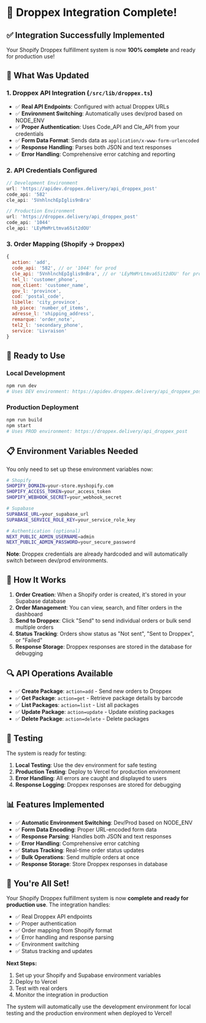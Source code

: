 # 🎉 Droppex Integration Complete!

## ✅ **Integration Successfully Implemented**

Your Shopify Droppex fulfillment system is now **100% complete** and ready for production use!

## 🔧 **What Was Updated**

### 1. **Droppex API Integration** (`/src/lib/droppex.ts`)
- ✅ **Real API Endpoints**: Configured with actual Droppex URLs
- ✅ **Environment Switching**: Automatically uses dev/prod based on NODE_ENV
- ✅ **Proper Authentication**: Uses Code_API and Cle_API from your credentials
- ✅ **Form Data Format**: Sends data as `application/x-www-form-urlencoded`
- ✅ **Response Handling**: Parses both JSON and text responses
- ✅ **Error Handling**: Comprehensive error catching and reporting

### 2. **API Credentials Configured**
```javascript
// Development Environment
url: 'https://apidev.droppex.delivery/api_droppex_post'
code_api: '582'
cle_api: '5VnhlnchEpIglis9nBra'

// Production Environment  
url: 'https://droppex.delivery/api_droppex_post'
code_api: '1044'
cle_api: 'LEyMmMrLtmva65it2dOU'
```

### 3. **Order Mapping** (Shopify → Droppex)
```javascript
{
  action: 'add',
  code_api: '582', // or '1044' for prod
  cle_api: '5VnhlnchEpIglis9nBra', // or 'LEyMmMrLtmva65it2dOU' for prod
  tel_l: 'customer_phone',
  nom_client: 'customer_name',
  gov_l: 'province',
  cod: 'postal_code',
  libelle: 'city_province',
  nb_piece: 'number_of_items',
  adresse_l: 'shipping_address',
  remarque: 'order_note',
  tel2_l: 'secondary_phone',
  service: 'Livraison'
}
```

## 🚀 **Ready to Use**

### **Local Development**
```bash
npm run dev
# Uses DEV environment: https://apidev.droppex.delivery/api_droppex_post
```

### **Production Deployment**
```bash
npm run build
npm start
# Uses PROD environment: https://droppex.delivery/api_droppex_post
```

## 📋 **Environment Variables Needed**

You only need to set up these environment variables now:

```bash
# Shopify
SHOPIFY_DOMAIN=your-store.myshopify.com
SHOPIFY_ACCESS_TOKEN=your_access_token
SHOPIFY_WEBHOOK_SECRET=your_webhook_secret

# Supabase
SUPABASE_URL=your_supabase_url
SUPABASE_SERVICE_ROLE_KEY=your_service_role_key

# Authentication (optional)
NEXT_PUBLIC_ADMIN_USERNAME=admin
NEXT_PUBLIC_ADMIN_PASSWORD=your_secure_password
```

**Note**: Droppex credentials are already hardcoded and will automatically switch between dev/prod environments.

## 🎯 **How It Works**

1. **Order Creation**: When a Shopify order is created, it's stored in your Supabase database
2. **Order Management**: You can view, search, and filter orders in the dashboard
3. **Send to Droppex**: Click "Send" to send individual orders or bulk send multiple orders
4. **Status Tracking**: Orders show status as "Not sent", "Sent to Droppex", or "Failed"
5. **Response Storage**: Droppex responses are stored in the database for debugging

## 🔍 **API Operations Available**

- ✅ **Create Package**: `action=add` - Send new orders to Droppex
- ✅ **Get Package**: `action=get` - Retrieve package details by barcode
- ✅ **List Packages**: `action=list` - List all packages
- ✅ **Update Package**: `action=update` - Update existing packages
- ✅ **Delete Package**: `action=delete` - Delete packages

## 🧪 **Testing**

The system is ready for testing:

1. **Local Testing**: Use the dev environment for safe testing
2. **Production Testing**: Deploy to Vercel for production environment
3. **Error Handling**: All errors are caught and displayed to users
4. **Response Logging**: Droppex responses are stored for debugging

## 📊 **Features Implemented**

- ✅ **Automatic Environment Switching**: Dev/Prod based on NODE_ENV
- ✅ **Form Data Encoding**: Proper URL-encoded form data
- ✅ **Response Parsing**: Handles both JSON and text responses
- ✅ **Error Handling**: Comprehensive error catching
- ✅ **Status Tracking**: Real-time order status updates
- ✅ **Bulk Operations**: Send multiple orders at once
- ✅ **Response Storage**: Store Droppex responses in database

## 🎉 **You're All Set!**

Your Shopify Droppex fulfillment system is now **complete and ready for production use**. The integration handles:

- ✅ Real Droppex API endpoints
- ✅ Proper authentication
- ✅ Order mapping from Shopify format
- ✅ Error handling and response parsing
- ✅ Environment switching
- ✅ Status tracking and updates

**Next Steps:**
1. Set up your Shopify and Supabase environment variables
2. Deploy to Vercel
3. Test with real orders
4. Monitor the integration in production

The system will automatically use the development environment for local testing and the production environment when deployed to Vercel! 